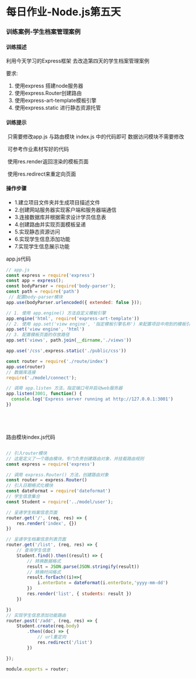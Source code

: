 # 每日作业-Node.js第五天

### 训练案例-学生档案管理案例

#### 训练描述

 利用今天学习的Express框架 去改造第四天的学生档案管理案例

 要求:

1. 使用express 搭建node服务器
2. 使用express.Router创建路由
3. 使用express-art-template模板引擎
4. 使用express.static 进行静态资源托管



#### 训练提示

​	只需要修改app.js 与路由模块 index.js 中的代码即可 数据访问模块不需要修改

​	可参考作业素材写好的代码

​	使用res.render返回渲染的模板页面

​	使用res.redirect来重定向页面



#### 操作步骤

- 1.建立项目文件夹并生成项目描述文件
- 2.创建网站服务器实现客户端和服务器端通信
- 3.连接数据库并根据需求设计学员信息表
- 4.创建路由并实现页面模板呈递
- 5.实现静态资源访问
- 6.实现学生信息添加功能
- 7.实现学生信息展示功能


app.js代码

```javascript
// app.js
const express = require('express')
const app = express();
const bodyParser = require('body-parser');
const path = require('path')
 // 配置body-parser模块
app.use(bodyParser.urlencoded({ extended: false }));

// 1. 使用 app.engine() 方法自定义模板引擎
app.engine('html', require('express-art-template'))
// 2. 使用 app.set('view engine', '指定模板引擎名称') 来配置项目中用到的模板引擎
app.set('view engine', 'html')
// 3. 配置模板页面的存放路径
app.set('views', path.join(__dirname,'./views'))

app.use('/css',express.static('./public/css'))

const router = require('./route/index')
app.use(router)
// 数据库连接
require('./model/connect');

// 调用 app.listen 方法，指定端口号并启动web服务器
app.listen(3001, function() {
  console.log('Express server running at http://127.0.0.1:3001')
})






```

路由模块index.js代码

```javascript

// 引入router模块
// 这是定义了一个路由模块，专门负责创建路由对象，并挂载路由规则
const express = require('express')

// 调用 express.Router() 方法，创建路由对象
const router = express.Router()
// 引入日期格式化模块
const dateFormat = require('dateformat')
// 学生信息集合
const Student = require('../model/user');

// 呈递学生档案信息页面
router.get('/', (req, res) => {
	res.render('index', {})
})

// 呈递学生档案信息列表页面
router.get('/list', (req, res) => {
	// 查询学生信息
	Student.find().then((result) => {
		// 转换数据格式
		result = JSON.parse(JSON.stringify(result))
		// 转换时间格式
		result.forEach((i)=>{
			i.enterDate = dateFormat(i.enterDate,'yyyy-mm-dd')
		})
		res.render('list', { students: result })
	})

})
// 实现学生信息添加功能路由
router.post('/add', (req, res) => {
	Student.create(req.body)
		.then((doc) => {
			// url重定向
			res.redirect('/list')
		})

});

module.exports = router;
```



